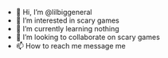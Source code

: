 - 👋 Hi, I’m @lilbiggeneral
- 👀 I’m interested in scary games
- 🌱 I’m currently learning nothing
- 💞️ I’m looking to collaborate on scary games
- 📫 How to reach me message me

<!---
lilbiggeneral/lilbiggeneral is a ✨ special ✨ repository because its `README.md` (this file) appears on your GitHub profile.
You can click the Preview link to take a look at your changes.
--->

